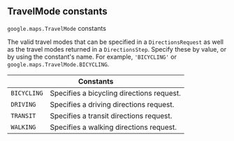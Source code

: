 <h2 id="TravelMode"> TravelMode constants </h2><p>
<code><span itemprop="path">google.maps</span>.<span itemprop="name">TravelMode</span></code>
constants
</p><p>The valid travel modes that can be specified in a <code>DirectionsRequest</code> as well as the travel modes returned in a <code>DirectionsStep</code>. Specify these by value, or by using the constant's name. For example, <code>'BICYCLING'</code> or <code>google.maps.TravelMode.BICYCLING</code>.</p><div class="devsite-table-wrapper"><table class="constants responsive" summary="TravelMode constants">
<thead>
<tr><th colspan="2">Constants</th>
</tr></thead>
<tbody>
<tr id="TravelMode.BICYCLING">
<td><code><span>BICYCLING</span></code></td>
<td>Specifies a bicycling directions request.</td>
</tr>
<tr id="TravelMode.DRIVING">
<td><code><span>DRIVING</span></code></td>
<td>Specifies a driving directions request.</td>
</tr>
<tr id="TravelMode.TRANSIT">
<td><code><span>TRANSIT</span></code></td>
<td>Specifies a transit directions request.</td>
</tr>
<tr id="TravelMode.WALKING">
<td><code><span>WALKING</span></code></td>
<td>Specifies a walking directions request.</td>
</tr>
</tbody>
</table></div>